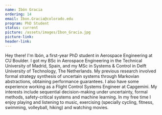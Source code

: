 ```yaml
---
name: Ibón Gracia
ordering: 14
email: Ibon.Gracia@colorado.edu
program: PhD Student
status: current
picture: /assets/images/Ibon_Gracia.jpg 
picture-link: 
header-link:
---
```


Hey there! I'm Ibón, a first-year PhD student in Aerospace Engineering at CU Boulder. I got my BSc in Aerospace Engineering in the Technical University of Madrid, Spain, and my MSc in Systems & Control in Delft University of Technology, The Netherlands. My previous research involved formal strategy synthesis of uncertain systems through Markovian abstractions, obtaining performance guarantees. I also have some experience working as a Flight Control Systems Engineer at Capgemini. My interests include sequential decision-making under uncertainty, formal methods, safety-critical systems and machine learning. In my free time I enjoy playing and listening to music, exercising (specially cycling, fitness, swimming, volleyball, hiking) and watching movies.
 
